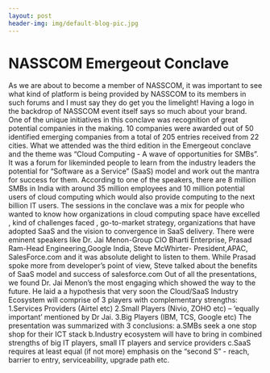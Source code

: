 ```yaml
---
layout: post
header-img: img/default-blog-pic.jpg
---
```


# NASSCOM Emergeout Conclave

As we are about to become a member of NASSCOM, it was important to see what kind of platform is being provided by NASSCOM to its members in such forums and I must say they do get you the limelight! Having a logo in the backdrop of NASSCOM event itself says so much about your brand. One of the unique initiatives in this conclave was recognition of great potential companies in the making. 10 companies were awarded out of 50 identified emerging companies from a total of 205 entries received from 22 cities. What we attended was the third edition in the Emergeout conclave and the theme was “Cloud Computing - A wave of opportunities for SMBs”. It was a forum for likeminded people to learn from the industry leaders the potential for “Software as a Service” (SaaS) model and work out the mantra for success for them. According to one of the speakers, there are 8 million SMBs in India with around 35 million employees and 10 million potential users of cloud computing which would also provide computing to the next billion IT users. The sessions in the conclave was a mix for people who wanted to know how organizations in cloud computing space have excelled , kind of challenges faced , go-to-market strategy, organizations that have adopted SaaS and the vision to convergence in SaaS delivery. There were eminent speakers like Dr. Jai Menon-Group CIO Bharti Enterprise, Prasad Ram-Head Engineering,Google India, Steve McWhirter- President,APAC, SalesForce.com and it was absolute delight to listen to them. While Prasad spoke more from developer’s point of view, Steve talked about the benefits of SaaS model and success of salesforce.com Out of all the presentations, we found Dr. Jai Menon’s the most engaging which showed the way to the future. He laid a a hypothesis that very soon the Cloud/SaaS Industry Ecosystem will comprise of 3 players with complementary strengths: 1.Services Providers (Airtel etc) 2.Small Players (Nivio, ZOHO etc) – ‘equally important’ mentioned by Dr Jai. 3.Big Players (IBM, TCS, Google etc) The presentation was summarized with 3 conclusions: a.SMBs seek a one stop shop for their ICT stack b.Industry ecosystem will have to bring in combined strengths of big IT players, small IT players and service providers c.SaaS requires at least equal (if not more) emphasis on the “second S” - reach, barrier to entry, serviceability, upgrade path etc.